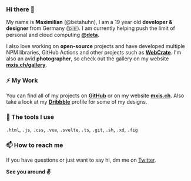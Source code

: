 ### Hi there 👋

My name is **Maximilian** (@betahuhn), I am a 19 year old **developer & designer** from Germany (:de:). I am currently helping push the limit of personal and cloud computing **[@deta](https://github.com/deta)**.

I also love working on **open-source** projects and have developed multiple NPM libraries, GitHub Actions and other projects such as **[WebCrate](https://github.com/WebCrateApp/webcrate)**. I'm also an avid **photographer**, so check out the gallery on my website **[mxis.ch/gallery](https://mxis.ch/gallery)**. 

### ⚡ My Work

You can find all of my projects on **[GitHub](https://github.com/BetaHuhn?tab=repositories)** or on my website **[mxis.ch](https://mxis.ch)**. Also take a look at my **[Dribbble](https://dribbble.com/betahuhn/)** profile for some of my designs. 

### 🔨 The tools I use

`.html`, `.js`, `.css`, `.vue`, `.svelte`, `.ts`, `.git`, `.sh`, `.xd`, `.fig`

### 📫 How to reach me

If you have questions or just want to say hi, dm me on [Twitter](https://twitter.com/betahuhn).

**See you around ✌**
